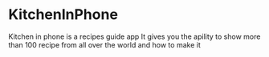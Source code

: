 # KitchenInPhone

Kitchen in phone is a recipes guide app It gives you the apility to show more than 100
recipe from all over the world and how to make it
